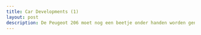 ```yaml
---
title: Car Developments (1)
layout: post
description: De Peugeot 206 moet nog een beetje onder handen worden genomen.
---
```


<!--more-->